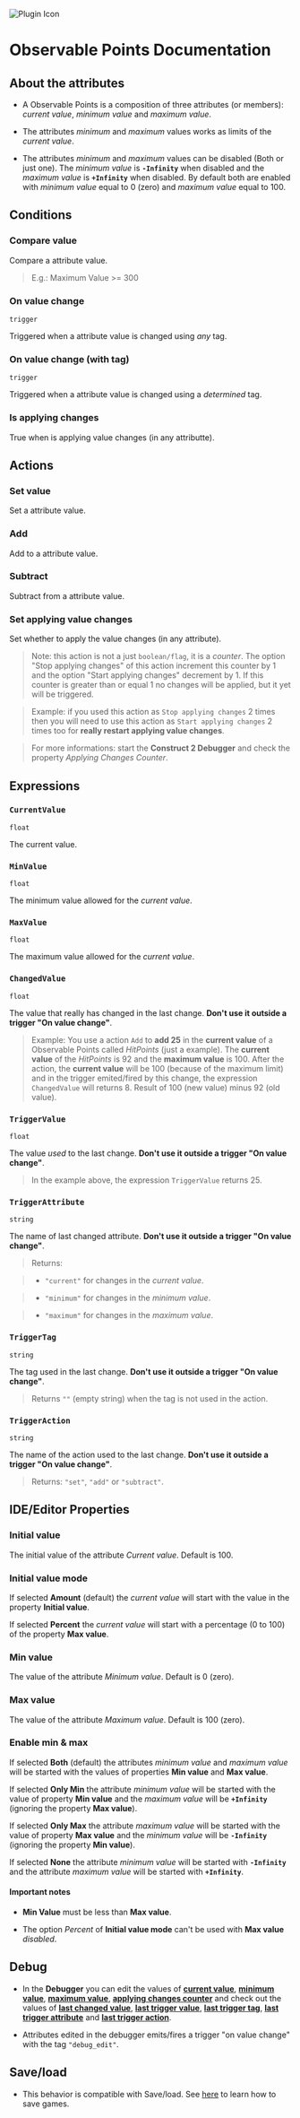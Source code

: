 ![Plugin Icon](http://127.0.0.1:8080/PluginIcon-64x64.png)
# Observable Points Documentation

## About the attributes

- A Observable Points is a composition of three attributes (or members): *current value*, *minimum value* and *maximum value*.

- The attributes *minimum* and *maximum* values works as limits of the *current value*.

- The attributes *minimum* and *maximum* values can be disabled (Both or just one). The *minimum value* is **``-Infinity``** when disabled and the *maximum value* is **``+Infinity``** when disabled. By default both are enabled with *minimum value* equal to 0 (zero) and *maximum value* equal to 100.

## Conditions

### Compare value

Compare a attribute value.

> E.g.: Maximum Value >= 300

### On value change

`trigger`

Triggered when a attribute value is changed using *any* tag.

### On value change (with tag)

`trigger`

Triggered when a attribute value is changed using a *determined* tag.

### Is applying changes

True when is applying value changes (in any attributte).

## Actions

### Set value

Set a attribute value.

### Add

Add to a attribute value.

### Subtract

Subtract from a attribute value.

### Set applying value changes

Set whether to apply the value changes (in any attribute).

> Note: this action is not a just `boolean/flag`, it is a *counter*. The option "Stop applying changes" of this action increment this counter by 1 and the option "Start applying changes" decrement by 1. If this counter is greater than or equal 1 no changes will be applied, but it yet will be triggered.

> Example: if you used this action as `Stop applying changes` 2 times then you will need to use this action as `Start applying changes` 2 times too for **really restart applying value changes**.

> For more informations: start the **Construct 2 Debugger** and check the property *Applying Changes Counter*.

## Expressions

### `CurrentValue`

`float`

The current value.

### `MinValue`

`float`

The minimum value allowed for the *current value*.

### `MaxValue`

`float`

The maximum value allowed for the *current value*.

### `ChangedValue`

`float`

The value that really has changed in the last change. **Don't use it outside a trigger "On value change"**.

> Example: You use a action `Add` to **add 25** in the **current value** of a Observable Points called *HitPoints* (just a example). The **current value** of the *HitPoints* is 92 and the **maximum value** is 100. After the action, the **current value** will be 100 (because of the maximum limit) and in the trigger emited/fired by this change, the expression `ChangedValue` will returns 8. Result of 100 (new value) minus 92 (old value).

### `TriggerValue`

`float`

The value *used* to the last change. **Don't use it outside a trigger "On value change"**.

> In the example above, the expression `TriggerValue` returns 25.

### `TriggerAttribute`

`string`

The name of last changed attribute. **Don't use it outside a trigger "On value change"**.

> Returns:

> - `"current"` for changes in the *current value*.

> - `"minimum"` for changes in the *minimum value*.

> - `"maximum"` for changes in the *maximum value*.

### `TriggerTag`

`string`

The tag used in the last change. **Don't use it outside a trigger "On value change"**.

> Returns `""` (empty string) when the tag is not used in the action.

### `TriggerAction`

`string`

The name of the action used to the last change. **Don't use it outside a trigger "On value change"**.

> Returns: `"set"`, `"add"` or `"subtract"`.

## IDE/Editor Properties

### Initial value

The initial value of the attribute *Current value*. Default is 100.

### Initial value mode

If selected **Amount** (default) the *current value* will start with the value in the property **Initial value**.

If selected **Percent** the *current value* will start with a percentage (0 to 100) of the property **Max value**.

### Min value

The value of the attribute *Minimum value*. Default is 0 (zero).

### Max value

The value of the attribute *Maximum value*. Default is 100 (zero).

### Enable min & max

If selected **Both** (default) the attributes *minimum value* and *maximum value* will be started with the values of properties **Min value** and **Max value**.

If selected **Only Min** the attribute *minimum value* will be started with the value of property **Min value** and the *maximum value* will be **``+Infinity``** (ignoring the property **Max value**).

If selected **Only Max** the attribute *maximum value* will be started with the value of property **Max value** and the *minimum value* will be **``-Infinity``** (ignoring the property **Min value**).

If selected **None** the attribute *minimum value* will be started with **``-Infinity``** and the attribute *maximum value* will be started with **`+Infinity`**.

#### Important notes

- **Min Value** must be less than **Max value**.

- The option *Percent* of **Initial value mode** can't be used with **Max value** *disabled*.

## Debug

- In the **Debugger** you can edit the values of [**current value**](#-currentvalue-), [**minimum value**](#-minvalue-), [**maximum value**](#-maxvalue-), [**applying changes counter**](#set-applying-changes) and check out the values of [**last changed value**](#-changedvalue-), [**last trigger value**](#-triggervalue-), [**last trigger tag**](#-triggertag-), [**last trigger attribute**](#-triggerattribute-) and [**last trigger action**](#-triggeraction-).

- Attributes edited in the debugger emits/fires a trigger "on value change" with the tag `"debug_edit"`.

## Save/load

- This behavior is compatible with Save/load. See [here](https://www.scirra.com/tutorials/526/how-to-make-savegames) to learn how to save games.
